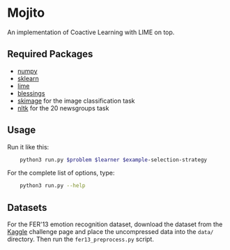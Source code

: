 Mojito
======

An implementation of Coactive Learning with LIME on top.

Required Packages
-----------------

- [numpy](https://www.numpy.org)
- [sklearn](https://scikit-learn.org)
- [lime](https://github.com/marcotcr/lime)
- [blessings](https://pypi.python.org/pypi/blessings)
- [skimage](http://scikit-image.org/) for the image classification task
- [nltk](http://www.nltk.org/) for the 20 newsgroups task

Usage
-----
Run it like this:
```bash
    python3 run.py $problem $learner $example-selection-strategy
```
For the complete list of options, type:
```bash
    python3 run.py --help
```

Datasets
--------
For the FER'13 emotion recognition dataset, download the dataset from the
[Kaggle](https://www.kaggle.com/c/challenges-in-representation-learning-facial-expression-recognition-challenge)
challenge page and place the uncompressed data into the `data/` directory. Then
run the `fer13_preprocess.py` script.
